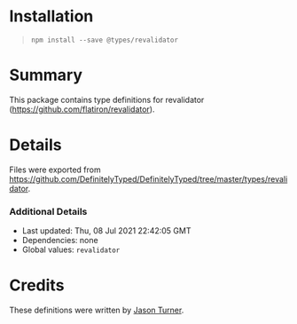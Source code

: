 # Installation
> `npm install --save @types/revalidator`

# Summary
This package contains type definitions for revalidator (https://github.com/flatiron/revalidator).

# Details
Files were exported from https://github.com/DefinitelyTyped/DefinitelyTyped/tree/master/types/revalidator.

### Additional Details
 * Last updated: Thu, 08 Jul 2021 22:42:05 GMT
 * Dependencies: none
 * Global values: `revalidator`

# Credits
These definitions were written by [Jason Turner](https://github.com/brewsoftware).
